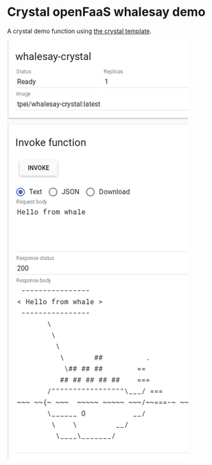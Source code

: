 # Crystal openFaaS whalesay demo

A crystal demo function using [the crystal template](https://github.com/TPei/crystal_faas_template).

![demo](./whale.png "Demo Invocation")
